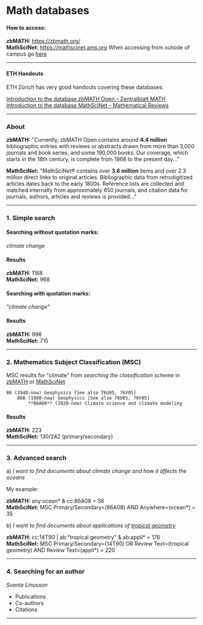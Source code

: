 # Math databases

#### How to access:

**zbMATH:** https://zbmath.org/    
**MathSciNet:** https://mathscinet.ams.org     When accessing from outside of campus go [here](https://focus.lib.kth.se/login?URL=https://www.ams.org/mathscinet/)       

---

#### ETH Handouts   

ETH Zürich has very good handouts covering these databases:    

[Introduction to the database zbMATH Open – Zentralblatt MATH](https://github.com/awandahl/math/blob/main/ETH_2022-03-11-ZentralblattMATH_Handout_EN.pdf)    
[Introduction to the database MathSciNet – Mathematical Reviews](https://github.com/awandahl/math/blob/main/ETH_2022-03-11-MathSciNet_Handout_EN.pdf)

---
### About

**zbMATH:** "Currently, zbMATH Open contains around **4.4 million** bibliographic entries with reviews or abstracts drawn from more than 3,000 journals and book series, and some 190,000 books. Our coverage, which starts in the 18th century, is complete from 1868 to the present day..."    

**MathSciNet:** "MathSciNet® contains over **3.6 million** items and over 2.3 million direct links to original articles. Bibliographic data from retrodigitized articles dates back to the early 1800s. Reference lists are collected and matched internally from approximately 650 journals, and citation data for journals, authors, articles and reviews is provided..."    

---

### 1. Simple search  

#### Searching **without** quotation marks:    


*climate change*    

#### Results    
**zbMATH:** 1168    
**MathSciNet:** 968    

#### Searching **with** quotation marks:    

*"climate change"* 

#### Results
**zbMATH:** 996    
**MathSciNet:** 715    

---

### 2. Mathematics Subject Classification (MSC)
MSC results for "climate" from *searching the classification scheme* in [zbMATH](https://zbmath.org/classification/) or [MathSciNet](https://mathscinet.ams.org/mathscinet/freeTools.html?version=2)    

````
86 (1940-now) Geophysics [See also 76U05, 76V05]    
	86A (1980-now) Geophysics [See also 76U05, 76V05]    
		**86A08** (2020-now) Climate science and climate modeling    
````
#### Results
**zbMATH:** 223    
**MathSciNet:** 130/242 (primary/secondary)    

---
### 3. Advanced search    

a) *I want to find documents about climate change and how it affects the oceans*    

My example:    

**zbMATH:**  any:ocean* & cc:86A08  = 58    
**MathSciNet:** MSC Primary/Secondary=(86A08) AND Anywhere=(ocean*) = 35    

b) *I want to find documents about applications of [tropical geometry](https://en.wikipedia.org/wiki/Tropical_geometry)*

**zbMATH:** cc:14T90 | ab:"tropical geometry" & ab:appli*  = 176    
**MathSciNet:** MSC Primary/Secondary=(14T90) OR Review Text=(tropical geometry) AND Review Text=(appli*) = 220    


---
### 4. Searching for an author    

*Svante Linusson*    
- Publications
- Co-authors
- Citations

---
